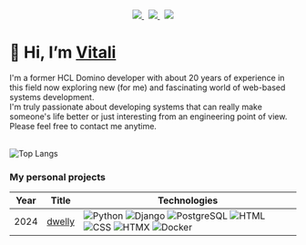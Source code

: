 <!-- https://shields.io/ https://simpleicons.org/ https://github.com/simple-icons/simple-icons/blob/develop/slugs.md -->
<p align="center"><br/>
  <a href="https://www.linkedin.com/in/vitali-ahashkau/">
  <img src="https://img.shields.io/badge/linkedin-Vitali%20Agashkov-green?style=flat-square&logo=linkedin">
 </a>&nbsp;
 <a href="mailto:vitali.agashkov@gmail.com">
  <img src="https://img.shields.io/badge/Email-vitali.agashkov%40gmail.com-red?style=flat-square&logo=gmail">
 </a>&nbsp;
  <a href="skype:vitali.agashkov">
  <img src="https://img.shields.io/badge/Skype-vitali.agashkov-blue?style=flat-square&logo=skype">
 </a>
</p>

# 👋 Hi, I’m [Vitali](https://github.com/vagashkov)

I'm a former HCL Domino developer with about 20 years of experience in this field now exploring new (for me) and fascinating world of web-based systems development.<br>
I'm truly passionate about developing systems that can really make someone's life better or just interesting from an engineering point of view.<br>
Please feel free to contact me anytime.
<br><br>

<!-- https://github.com/anuraghazra/github-readme-stats -->
![Top Langs](https://github-readme-stats.vercel.app/api/top-langs/?username=vagashkov&theme=tokyonight&langs_count=4)

### My personal projects
<!-- https://github.com/simple-icons/simple-icons/blob/develop/slugs.md -->
| Year | Title                                    | Technologies                           |
|------|------------------------------------------|----------------------------------------|
| 2024 | [dwelly](https://github.com/vagashkov/dwelly) | ![Python](https://img.shields.io/badge/-Python-black?style=flat-square&logo=python) ![Django](https://img.shields.io/badge/-Django-black?style=flat-square&logo=django) ![PostgreSQL](https://img.shields.io/badge/-PostgreSQL-black?style=flat-square&logo=postgresql) ![HTML](https://img.shields.io/badge/-HTML-black?style=flat-square&logo=html5) ![CSS](https://img.shields.io/badge/-CSS-black?style=flat-square&logo=css3) ![HTMX](https://img.shields.io/badge/-HTMX-black?style=flat-square&logo=htmx) ![Docker](https://img.shields.io/badge/-Docker-black?style=flat-square&logo=docker)|
